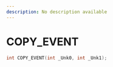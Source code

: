 ```yaml
---
description: No description available 
---
```


# COPY_EVENT

```cpp
int COPY_EVENT(int _Unk0, int _Unk1);
```